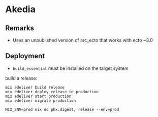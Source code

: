 # Akedia

## Remarks

* Uses an unpublished version of arc_ecto that works with ecto ~3.0

## Deployment

* `build_essential` must be installed on the target system

build a release:

```
mix edeliver build release
mix edeliver deploy release to production
mix edeliver start production
mix edeliver migrate production
```


```
MIX_ENV=prod mix do phx.digest, release --env=prod
```
